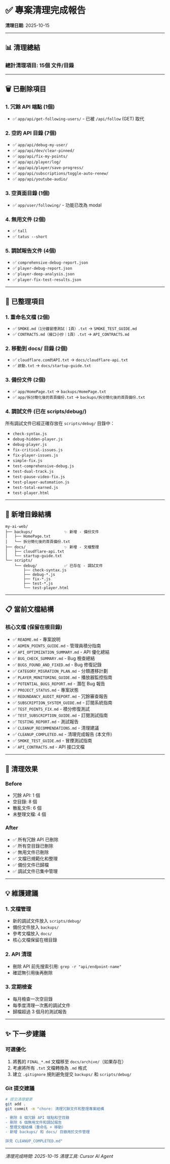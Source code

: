 # ✅ 專案清理完成報告

**清理日期**: 2025-10-15

---

## 📊 清理總結

### 總計清理項目: **15個** 文件/目錄

---

## 🗑️ 已刪除項目

### 1. 冗餘 API 端點 (1個)
- ✅ `app/api/get-following-users/` - 已被 `/api/follow` (GET) 取代

### 2. 空的 API 目錄 (7個)
- ✅ `app/api/debug-my-user/`
- ✅ `app/api/dev/clear-pinned/`
- ✅ `app/api/fix-my-points/`
- ✅ `app/api/player/log/`
- ✅ `app/api/player/save-progress/`
- ✅ `app/api/subscriptions/toggle-auto-renew/`
- ✅ `app/api/youtube-audio/`

### 3. 空頁面目錄 (1個)
- ✅ `app/user/following/` - 功能已改為 modal

### 4. 無用文件 (2個)
- ✅ `tall`
- ✅ `tatus --short`

### 5. 調試報告文件 (4個)
- ✅ `comprehensive-debug-report.json`
- ✅ `player-debug-report.json`
- ✅ `player-deep-analysis.json`
- ✅ `player-fix-test-results.json`

---

## 📁 已整理項目

### 1. 重命名文檔 (2個)
- ✅ `SMOKE.md（1分鐘冒煙測試｜1頁）.txt` → `SMOKE_TEST_GUIDE.md`
- ✅ `CONTRACTS.md（接口小抄｜1頁）.txt` → `API_CONTRACTS.md`

### 2. 移動到 docs/ 目錄 (2個)
- ✅ `cloudflare.com的API.txt` → `docs/cloudflare-api.txt`
- ✅ `啟動.txt` → `docs/startup-guide.txt`

### 3. 備份文件 (2個)
- ✅ `app/HomePage.txt` → `backups/HomePage.txt`
- ✅ `app/拆分簡化後的首頁備份.txt` → `backups/拆分簡化後的首頁備份.txt`

### 4. 調試文件 (已在 scripts/debug/)
所有調試文件已經正確存放在 `scripts/debug/` 目錄中：
- `check-syntax.js`
- `debug-hidden-player.js`
- `debug-player.js`
- `fix-critical-issues.js`
- `fix-player-issues.js`
- `simple-fix.js`
- `test-comprehensive-debug.js`
- `test-dual-track.js`
- `test-pause-video-fix.js`
- `test-player-automation.js`
- `test-total-earned.js`
- `test-player.html`

---

## 📂 新增目錄結構

```
my-ai-web/
├── backups/              ✨ 新增 - 備份文件
│   ├── HomePage.txt
│   └── 拆分簡化後的首頁備份.txt
├── docs/                 ✨ 新增 - 文檔整理
│   ├── cloudflare-api.txt
│   └── startup-guide.txt
└── scripts/
    └── debug/            ✅ 已存在 - 調試文件
        ├── check-syntax.js
        ├── debug-*.js
        ├── fix-*.js
        ├── test-*.js
        └── test-player.html
```

---

## 📋 當前文檔結構

### 核心文檔 (保留在根目錄)
- ✅ `README.md` - 專案說明
- ✅ `ADMIN_POINTS_GUIDE.md` - 管理員積分指南
- ✅ `API_OPTIMIZATION_SUMMARY.md` - API 優化總結
- ✅ `BUG_CHECK_SUMMARY.md` - Bug 檢查總結
- ✅ `BUGS_FOUND_AND_FIXED.md` - Bug 修復記錄
- ✅ `CATEGORY_MIGRATION_PLAN.md` - 分類遷移計劃
- ✅ `PLAYER_MONITORING_GUIDE.md` - 播放器監控指南
- ✅ `POTENTIAL_BUGS_REPORT.md` - 潛在 Bug 報告
- ✅ `PROJECT_STATUS.md` - 專案狀態
- ✅ `REDUNDANCY_AUDIT_REPORT.md` - 冗餘審查報告
- ✅ `SUBSCRIPTION_SYSTEM_GUIDE.md` - 訂閱系統指南
- ✅ `TEST_POINTS_FIX.md` - 積分修復測試
- ✅ `TEST_SUBSCRIPTION_GUIDE.md` - 訂閱測試指南
- ✅ `TESTING_REPORT.md` - 測試報告
- ✅ `CLEANUP_RECOMMENDATIONS.md` - 清理建議
- ✅ `CLEANUP_COMPLETED.md` - 清理完成報告 (本文件)
- ✅ `SMOKE_TEST_GUIDE.md` - 冒煙測試指南
- ✅ `API_CONTRACTS.md` - API 接口文檔

---

## 🎯 清理效果

### Before
- 冗餘 API: 1 個
- 空目錄: 8 個
- 散亂文件: 6 個
- 未整理文檔: 4 個

### After
- ✅ 所有冗餘 API 已刪除
- ✅ 所有空目錄已刪除
- ✅ 無用文件已刪除
- ✅ 文檔已規範化和整理
- ✅ 備份文件已歸檔
- ✅ 調試文件已集中管理

---

## 💡 維護建議

### 1. 文檔管理
- 新的調試文件放入 `scripts/debug/`
- 備份文件放入 `backups/`
- 參考文檔放入 `docs/`
- 核心文檔保留在根目錄

### 2. API 清理
- 刪除 API 前先搜索引用: `grep -r "api/endpoint-name"`
- 確認無引用後再刪除

### 3. 定期檢查
- 每月檢查一次空目錄
- 每季度清理一次舊的調試文件
- 歸檔超過 3 個月的測試報告

---

## ✨ 下一步建議

### 可選優化
1. 將舊的 `FINAL_*.md` 文檔移至 `docs/archive/`（如果存在）
2. 考慮將所有 `.txt` 文檔轉換為 `.md` 格式
3. 建立 `.gitignore` 規則避免提交 `backups/` 和 `scripts/debug/`

### Git 提交建議
```bash
# 提交清理變更
git add .
git commit -m "chore: 清理冗餘文件和整理專案結構

- 刪除 8 個冗餘 API 端點和空目錄
- 刪除 6 個無用文件和調試報告
- 整理文檔結構（重命名 + 移動）
- 新增 backups/ 和 docs/ 目錄用於文件管理

詳見 CLEANUP_COMPLETED.md"
```

---

*清理完成時間: 2025-10-15*
*清理工具: Cursor AI Agent*

